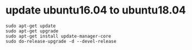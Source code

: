 # update ubuntu16.04 to ubuntu18.04
```
sudo apt-get update
sudo apt-get upgrade
sudo apt-get install update-manager-core
sudo do-release-upgrade -d --devel-release
```
